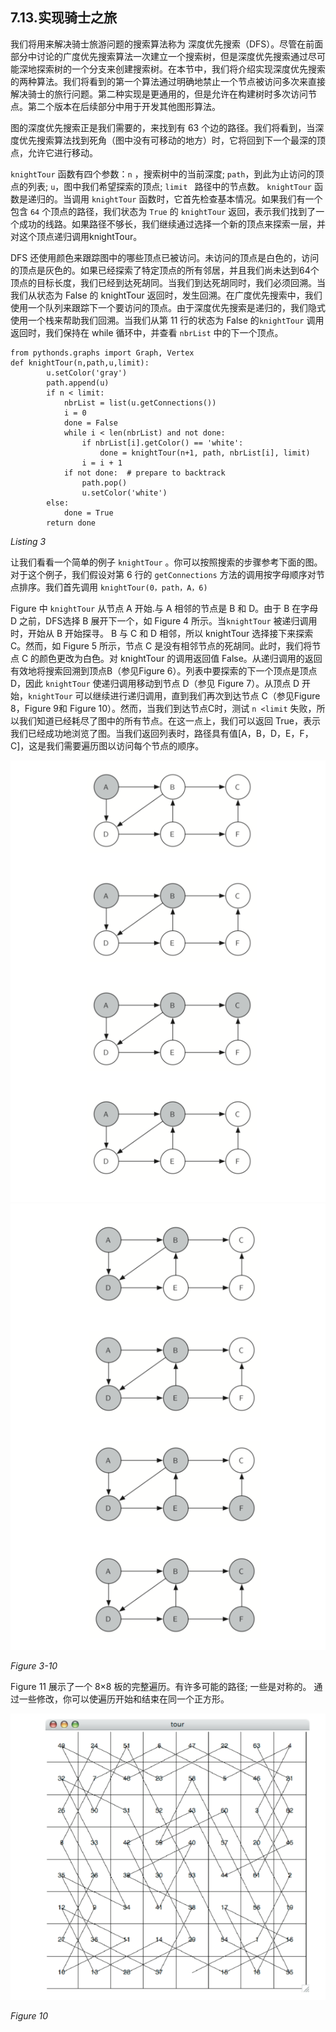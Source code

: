 ## 7.13.实现骑士之旅

我们将用来解决骑士旅游问题的搜索算法称为 深度优先搜索（DFS）。尽管在前面部分中讨论的广度优先搜索算法一次建立一个搜索树，但是深度优先搜索通过尽可能深地探索树的一个分支来创建搜索树。在本节中，我们将介绍实现深度优先搜索的两种算法。我们将看到的第一个算法通过明确地禁止一个节点被访问多次来直接解决骑士的旅行问题。第二种实现是更通用的，但是允许在构建树时多次访问节点。第二个版本在后续部分中用于开发其他图形算法。

图的深度优先搜索正是我们需要的，来找到有 63 个边的路径。我们将看到，当深度优先搜索算法找到死角（图中没有可移动的地方）时，它将回到下一个最深的顶点，允许它进行移动。

`knightTour` 函数有四个参数：`n` ，搜索树中的当前深度; `path`，到此为止访问的顶点的列表; `u`，图中我们希望探索的顶点; `limit ` 路径中的节点数。 `knightTour` 函数是递归的。当调用 `knightTour` 函数时，它首先检查基本情况。如果我们有一个包含 `64` 个顶点的路径，我们状态为 `True` 的 `knightTour` 返回，表示我们找到了一个成功的线路。如果路径不够长，我们继续通过选择一个新的顶点来探索一层，并对这个顶点递归调用knightTour。

DFS 还使用颜色来跟踪图中的哪些顶点已被访问。未访问的顶点是白色的，访问的顶点是灰色的。如果已经探索了特定顶点的所有邻居，并且我们尚未达到64个顶点的目标长度，我们已经到达死胡同。当我们到达死胡同时，我们必须回溯。当我们从状态为 False 的 knightTour 返回时，发生回溯。在广度优先搜索中，我们使用一个队列来跟踪下一个要访问的顶点。由于深度优先搜索是递归的，我们隐式使用一个栈来帮助我们回溯。当我们从第 11 行的状态为 False 的`knightTour` 调用返回时，我们保持在 while 循环中，并查看 `nbrList` 中的下一个顶点。

```
from pythonds.graphs import Graph, Vertex
def knightTour(n,path,u,limit):
        u.setColor('gray')
        path.append(u)
        if n < limit:
            nbrList = list(u.getConnections())
            i = 0
            done = False
            while i < len(nbrList) and not done:
                if nbrList[i].getColor() == 'white':
                    done = knightTour(n+1, path, nbrList[i], limit)
                i = i + 1
            if not done:  # prepare to backtrack
                path.pop()
                u.setColor('white')
        else:
            done = True
        return done
```
*Listing 3*

让我们看看一个简单的例子 `knightTour` 。你可以按照搜索的步骤参考下面的图。对于这个例子，我们假设对第 6 行的 `getConnections` 方法的调用按字母顺序对节点排序。我们首先调用 `knightTour(0，path，A，6)`

Figure 中 `knightTour` 从节点 A 开始.与 A 相邻的节点是 B 和 D。由于 B 在字母 D 之前，DFS选择 B 展开下一个，如 Figure 4 所示。当`knightTour` 被递归调用时，开始从 B 开始探寻。 B 与 C 和 D 相邻，所以 knightTour 选择接下来探索 C。然而，如 Figure 5 所示，节点 C 是没有相邻节点的死胡同。此时，我们将节点 C 的颜色更改为白色。对 knightTour 的调用返回值 False。从递归调用的返回有效地将搜索回溯到顶点B（参见Figure 6）。列表中要探索的下一个顶点是顶点 D，因此 `knightTour` 使递归调用移动到节点 D（参见 Figure 7）。从顶点 D 开始，`knightTour` 可以继续进行递归调用，直到我们再次到达节点 C（参见Figure 8，Figure 9和 Figure 10）。然而，当我们到达节点C时，测试 `n <limit` 失败，所以我们知道已经耗尽了图中的所有节点。在这一点上，我们可以返回 True，表示我们已经成功地浏览了图。当我们返回列表时，路径具有值[A，B，D，E，F，C]，这是我们需要遍历图以访问每个节点的顺序。

![7.13.实现骑士之旅.figure3-1](assets/7.13.%E5%AE%9E%E7%8E%B0%E9%AA%91%E5%A3%AB%E4%B9%8B%E6%97%85.figure3-1.png)
![7.13.实现骑士之旅.figure3-2](assets/7.13.%E5%AE%9E%E7%8E%B0%E9%AA%91%E5%A3%AB%E4%B9%8B%E6%97%85.figure3-2.png)


*Figure 3-10*

Figure 11 展示了一个 8×8 板的完整遍历。有许多可能的路径; 一些是对称的。 通过一些修改，你可以使遍历开始和结束在同一个正方形。

![7.13.实现骑士之旅.figure3](assets/7.13.%E5%AE%9E%E7%8E%B0%E9%AA%91%E5%A3%AB%E4%B9%8B%E6%97%85.figure3.png)


*Figure 10*

